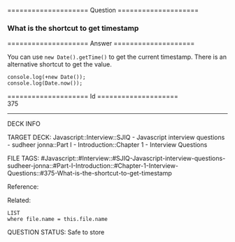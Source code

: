 ==================== Question ====================  

### What is the shortcut to get timestamp  

==================== Answer ====================  

You can use `new Date().getTime()` to get the current timestamp. There is an alternative shortcut to get the value.

<!-- codeblock-start -->
<pre><code class="hljs language-javascript"><span class="hljs-variable language_">console</span>.<span class="hljs-title function_">log</span>(+<span class="hljs-keyword">new</span> <span class="hljs-title class_">Date</span>());
<span class="hljs-variable language_">console</span>.<span class="hljs-title function_">log</span>(<span class="hljs-title class_">Date</span>.<span class="hljs-title function_">now</span>());
</code></pre>
<!-- codeblock-end -->

==================== Id ====================  
375

---

DECK INFO

TARGET DECK: Javascript::Interview::SJIQ - Javascript interview questions - sudheer jonna::Part I - Introduction::Chapter 1 - Interview Questions

FILE TAGS: #Javascript::#Interview::#SJIQ-Javascript-interview-questions-sudheer-jonna::#Part-I-Introduction::#Chapter-1-Interview-Questions::#375-What-is-the-shortcut-to-get-timestamp

Reference:

Related:

```dataview
LIST
where file.name = this.file.name
```

QUESTION STATUS: Safe to store
